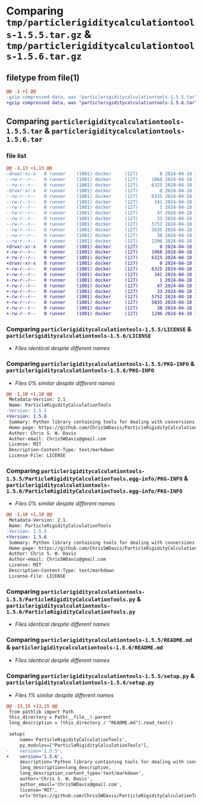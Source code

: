 # Comparing `tmp/particlerigiditycalculationtools-1.5.5.tar.gz` & `tmp/particlerigiditycalculationtools-1.5.6.tar.gz`

## filetype from file(1)

```diff
@@ -1 +1 @@
-gzip compressed data, was "particlerigiditycalculationtools-1.5.5.tar", last modified: Thu Apr 18 12:17:26 2024, max compression
+gzip compressed data, was "particlerigiditycalculationtools-1.5.6.tar", last modified: Thu Apr 18 12:29:15 2024, max compression
```

## Comparing `particlerigiditycalculationtools-1.5.5.tar` & `particlerigiditycalculationtools-1.5.6.tar`

### file list

```diff
@@ -1,13 +1,13 @@
-drwxr-xr-x   0 runner    (1001) docker     (127)        0 2024-04-18 12:17:26.800277 particlerigiditycalculationtools-1.5.5/
--rw-r--r--   0 runner    (1001) docker     (127)     1068 2024-04-18 12:17:21.000000 particlerigiditycalculationtools-1.5.5/LICENSE
--rw-r--r--   0 runner    (1001) docker     (127)     6325 2024-04-18 12:17:26.800277 particlerigiditycalculationtools-1.5.5/PKG-INFO
-drwxr-xr-x   0 runner    (1001) docker     (127)        0 2024-04-18 12:17:26.800277 particlerigiditycalculationtools-1.5.5/ParticleRigidityCalculationTools.egg-info/
--rw-r--r--   0 runner    (1001) docker     (127)     6325 2024-04-18 12:17:26.000000 particlerigiditycalculationtools-1.5.5/ParticleRigidityCalculationTools.egg-info/PKG-INFO
--rw-r--r--   0 runner    (1001) docker     (127)      341 2024-04-18 12:17:26.000000 particlerigiditycalculationtools-1.5.5/ParticleRigidityCalculationTools.egg-info/SOURCES.txt
--rw-r--r--   0 runner    (1001) docker     (127)        1 2024-04-18 12:17:26.000000 particlerigiditycalculationtools-1.5.5/ParticleRigidityCalculationTools.egg-info/dependency_links.txt
--rw-r--r--   0 runner    (1001) docker     (127)       47 2024-04-18 12:17:26.000000 particlerigiditycalculationtools-1.5.5/ParticleRigidityCalculationTools.egg-info/requires.txt
--rw-r--r--   0 runner    (1001) docker     (127)       33 2024-04-18 12:17:26.000000 particlerigiditycalculationtools-1.5.5/ParticleRigidityCalculationTools.egg-info/top_level.txt
--rw-r--r--   0 runner    (1001) docker     (127)     5752 2024-04-18 12:17:21.000000 particlerigiditycalculationtools-1.5.5/ParticleRigidityCalculationTools.py
--rw-r--r--   0 runner    (1001) docker     (127)     5835 2024-04-18 12:17:21.000000 particlerigiditycalculationtools-1.5.5/README.md
--rw-r--r--   0 runner    (1001) docker     (127)       38 2024-04-18 12:17:26.800277 particlerigiditycalculationtools-1.5.5/setup.cfg
--rw-r--r--   0 runner    (1001) docker     (127)     1296 2024-04-18 12:17:21.000000 particlerigiditycalculationtools-1.5.5/setup.py
+drwxr-xr-x   0 runner    (1001) docker     (127)        0 2024-04-18 12:29:15.932972 particlerigiditycalculationtools-1.5.6/
+-rw-r--r--   0 runner    (1001) docker     (127)     1068 2024-04-18 12:29:08.000000 particlerigiditycalculationtools-1.5.6/LICENSE
+-rw-r--r--   0 runner    (1001) docker     (127)     6325 2024-04-18 12:29:15.932972 particlerigiditycalculationtools-1.5.6/PKG-INFO
+drwxr-xr-x   0 runner    (1001) docker     (127)        0 2024-04-18 12:29:15.932972 particlerigiditycalculationtools-1.5.6/ParticleRigidityCalculationTools.egg-info/
+-rw-r--r--   0 runner    (1001) docker     (127)     6325 2024-04-18 12:29:15.000000 particlerigiditycalculationtools-1.5.6/ParticleRigidityCalculationTools.egg-info/PKG-INFO
+-rw-r--r--   0 runner    (1001) docker     (127)      341 2024-04-18 12:29:15.000000 particlerigiditycalculationtools-1.5.6/ParticleRigidityCalculationTools.egg-info/SOURCES.txt
+-rw-r--r--   0 runner    (1001) docker     (127)        1 2024-04-18 12:29:15.000000 particlerigiditycalculationtools-1.5.6/ParticleRigidityCalculationTools.egg-info/dependency_links.txt
+-rw-r--r--   0 runner    (1001) docker     (127)       47 2024-04-18 12:29:15.000000 particlerigiditycalculationtools-1.5.6/ParticleRigidityCalculationTools.egg-info/requires.txt
+-rw-r--r--   0 runner    (1001) docker     (127)       33 2024-04-18 12:29:15.000000 particlerigiditycalculationtools-1.5.6/ParticleRigidityCalculationTools.egg-info/top_level.txt
+-rw-r--r--   0 runner    (1001) docker     (127)     5752 2024-04-18 12:29:08.000000 particlerigiditycalculationtools-1.5.6/ParticleRigidityCalculationTools.py
+-rw-r--r--   0 runner    (1001) docker     (127)     5835 2024-04-18 12:29:08.000000 particlerigiditycalculationtools-1.5.6/README.md
+-rw-r--r--   0 runner    (1001) docker     (127)       38 2024-04-18 12:29:15.932972 particlerigiditycalculationtools-1.5.6/setup.cfg
+-rw-r--r--   0 runner    (1001) docker     (127)     1296 2024-04-18 12:29:08.000000 particlerigiditycalculationtools-1.5.6/setup.py
```

### Comparing `particlerigiditycalculationtools-1.5.5/LICENSE` & `particlerigiditycalculationtools-1.5.6/LICENSE`

 * *Files identical despite different names*

### Comparing `particlerigiditycalculationtools-1.5.5/PKG-INFO` & `particlerigiditycalculationtools-1.5.6/PKG-INFO`

 * *Files 0% similar despite different names*

```diff
@@ -1,10 +1,10 @@
 Metadata-Version: 2.1
 Name: ParticleRigidityCalculationTools
-Version: 1.5.5
+Version: 1.5.6
 Summary: Python library containing tools for dealing with conversions between particle energy and rigidity
 Home-page: https://github.com/ChrisSWDavis/ParticleRigidityCalculationTools
 Author: Chris S. W. Davis
 Author-email: ChrisSWDavis@gmail.com
 License: MIT
 Description-Content-Type: text/markdown
 License-File: LICENSE
```

### Comparing `particlerigiditycalculationtools-1.5.5/ParticleRigidityCalculationTools.egg-info/PKG-INFO` & `particlerigiditycalculationtools-1.5.6/ParticleRigidityCalculationTools.egg-info/PKG-INFO`

 * *Files 0% similar despite different names*

```diff
@@ -1,10 +1,10 @@
 Metadata-Version: 2.1
 Name: ParticleRigidityCalculationTools
-Version: 1.5.5
+Version: 1.5.6
 Summary: Python library containing tools for dealing with conversions between particle energy and rigidity
 Home-page: https://github.com/ChrisSWDavis/ParticleRigidityCalculationTools
 Author: Chris S. W. Davis
 Author-email: ChrisSWDavis@gmail.com
 License: MIT
 Description-Content-Type: text/markdown
 License-File: LICENSE
```

### Comparing `particlerigiditycalculationtools-1.5.5/ParticleRigidityCalculationTools.py` & `particlerigiditycalculationtools-1.5.6/ParticleRigidityCalculationTools.py`

 * *Files identical despite different names*

### Comparing `particlerigiditycalculationtools-1.5.5/README.md` & `particlerigiditycalculationtools-1.5.6/README.md`

 * *Files identical despite different names*

### Comparing `particlerigiditycalculationtools-1.5.5/setup.py` & `particlerigiditycalculationtools-1.5.6/setup.py`

 * *Files 1% similar despite different names*

```diff
@@ -13,15 +13,15 @@
 from pathlib import Path
 this_directory = Path(__file__).parent
 long_description = (this_directory / "README.md").read_text()
 
 setup(
     name='ParticleRigidityCalculationTools',
     py_modules=["ParticleRigidityCalculationTools"],
-    version='1.5.5',
+    version='1.5.6',
     description='Python library containing tools for dealing with conversions between particle energy and rigidity',
     long_description=long_description,
     long_description_content_type='text/markdown',
     author='Chris S. W. Davis',
     author_email='ChrisSWDavis@gmail.com',
     license='MIT',
     url='https://github.com/ChrisSWDavis/ParticleRigidityCalculationTools',
```

